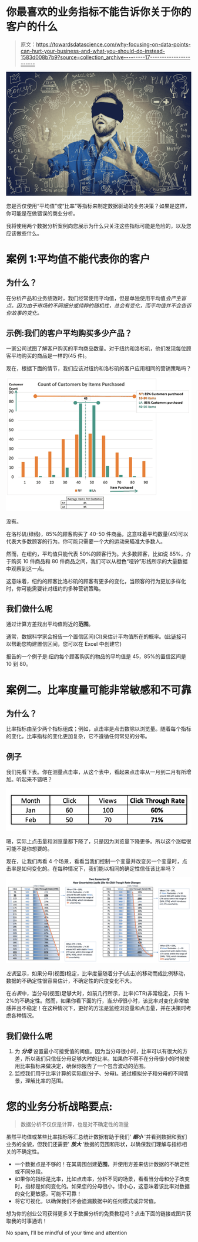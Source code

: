 # 你最喜欢的业务指标不能告诉你关于你的客户的什么

> 原文：<https://towardsdatascience.com/why-focusing-on-data-points-can-hurt-your-business-and-what-you-should-do-instead-1583d008b7b9?source=collection_archive---------17----------------------->

![](img/2ed031456af04611baae76f0a4e10c2f.png)

您是否仅使用“平均值”或“比率”等指标来制定数据驱动的业务决策？如果是这样，你可能是在做错误的商业分析。

我将使用两个数据分析案例向您展示为什么只关注这些指标可能是危险的，以及您应该做些什么。

# 案例 1:平均值不能代表你的客户

## 为什么？

在分析产品和业务绩效时，我们经常使用平均值，但是单独使用平均值*会产生盲点。因为由于市场的不同细分或纯粹的随机性，总会有变化，而平均值并不会告诉你故事的变化。*

## 示例:我们的客户平均购买多少产品？

一家公司试图了解客户购买的平均商品数量。对于纽约和洛杉矶，他们发现每位顾客平均购买的商品是一样的(45 件)。

现在，根据下面的情节，我们应该对纽约和洛杉矶的客户应用相同的营销策略吗？

![](img/dcbe9c65d9efdb4f2004d09989af2469.png)

没有。

在洛杉矶(绿线)，85%的顾客购买了 40-50 件商品，这意味着平均数量(45)可以代表大多数顾客的行为。你可能只需要一个大的运动来瞄准大多数人。

然而，在纽约，平均值只能代表 50%的顾客行为。大多数顾客，比如说 85%，介于购买 10 件商品和 80 件商品之间，我们可以从橙色“哑铃”形线所示的大量数据中观察到这一点。

这意味着，纽约的顾客比洛杉矶的顾客有更多的变化，当顾客的行为更加多样化时，你可能需要针对纽约的多种营销策略。

## 我们做什么呢

通过计算方差找出平均值附近的**范围**。

通常，数据科学家会报告一个置信区间(CI)来估计平均值所在的概率。(此[链接](https://www.dummies.com/education/math/statistics/how-to-calculate-a-confidence-interval-for-a-population-mean-when-you-know-its-standard-deviation/)可以帮助您构建置信区间，您可以在 Excel 中创建它)

报告的一个例子是:纽约每个顾客购买的物品的平均值是 45，85%的置信区间是 10 到 80。

# 案例二。比率度量可能非常敏感和不可靠

## 为什么？

比率指标由至少两个指标组成；例如，点击率是点击数除以浏览量。随着每个指标的变化，比率指标的变化更加复杂，它不遵循任何常见的分布。

## 例子

我们先看下表。你在测量点击率，从这个表中，看起来点击率从一月到二月有所增加。听起来不错吧？

![](img/1db1ff85680d7905e51d3257e81945ac.png)

嗯，实际上点击量和浏览量都下降了，只是因为浏览量下降更多。所以这个涨幅很可能不是你想要的。

现在，让我们再看 4 个场景，看看当我们控制一个变量并改变另一个变量时，点击率是如何变化的。在每种情况下，我们能以相同的确定性信任该比率吗？

![](img/21f04c7eb9999ab84b3d96075a67e877.png)

*左表*显示，如果分母(视图)稳定，比率度量随着分子(点击)的移动而成比例移动，数据的不确定性很容易估计，不确定性的尺度变化不大。

在*右表*中，当分母(视图)足够大时，如前几行所示，比率(CTR)非常稳定，只有 1–2%的不确定性。然而，如果你看下面的行，当*分母*很小时，该比率对变化非常敏感并且不稳定！在这种情况下，更好的方法是监控浏览量和点击量，并在决策时考虑各种情况。

## 我们做什么呢

1.  为 ***分母*** 设置最小可接受值的阈值。因为当分母很小时，比率可以有很大的方差，所以我们只信任分母足够大时的比率。如果你不得不在分母很小的时候使用比率指标来做决定，确保你报告了一个包含波动的范围。
2.  监控我们用于比率计算的实际值(分子、分母)。通过模拟分子和分母的不同情景，理解比率的范围。

# 您的业务分析战略要点:

> 数据分析不仅仅是计算，也是对不确定性的测量

虽然平均值或某些比率指标等汇总统计数据有助于我们' ***缩小*** '并看到数据和我们业务的全貌，但我们还需要' ***放大*** '数据的范围和形状，以确保我们理解与指标相关的不确定性。

*   一个数据点是不够的！在其周围创建**范围**，并使用方差来估计数据的不确定性或不同分段。
*   如果你的指标是比率，比如点击率，分析不同的场景，看看当分母和分子改变时，指标是如何变化的。如果您的分母很小，请小心，这意味着该比率对数据的变化更敏感，可能不可靠！
*   将它可视化，以确保我们不会遗漏数据中的任何模式或异常值。

想为你的创业公司获得更多关于数据分析的免费教程吗？点击下面的链接或图片获取我的时事通讯！

No spam, I’ll be mindful of your time and attention
